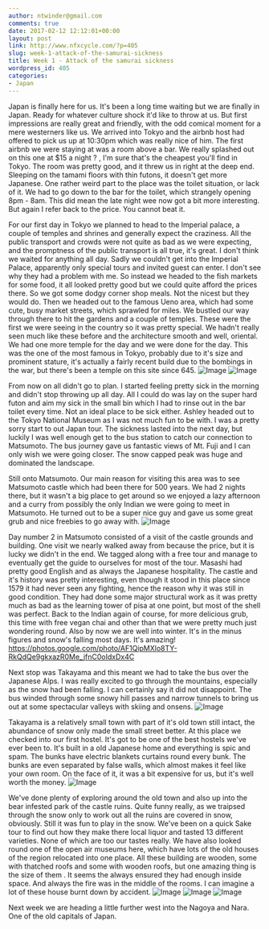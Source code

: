 ```yaml
---
author: ntwinder@gmail.com
comments: true
date: 2017-02-12 12:12:01+00:00
layout: post
link: http://www.nfxcycle.com/?p=405
slug: week-1-attack-of-the-samurai-sickness
title: Week 1 - Attack of the samurai sickness
wordpress_id: 405
categories:
- Japan
---
```


Japan is finally here for us. It's been a long time waiting but we are finally in Japan. Ready for whatever culture shock it'd like to throw at us. But first impressions are really great and friendly, with the odd comical moment for a mere westerners like us. We arrived into Tokyo and the airbnb host had offered to pick us up at 10:30pm which was really nice of him.  The first airbnb we were staying at was a room above a bar. We really splashed out on this one at $15 a night ? , I'm sure that's the cheapest you'll find in Tokyo.  The room was pretty good, and it threw us in right at the deep end. Sleeping on the tamami floors with thin futons, it doesn't get more Japanese. One rather weird part to the place was the toilet situation, or lack of it. We had to go down to the bar for the toilet, which strangely opening 8pm - 8am.  This did mean the late night wee now got a bit more interesting. But again I refer back to the price. You cannot beat it.

For our first day in Tokyo we planned to head to the Imperial palace, a couple of temples and shrines and generally expect the craziness.  All the public transport and crowds were not quite as bad as we were expecting, and the promptness of the public transport is all true, it's great. I don't think we waited for anything all day. Sadly we couldn't get into the Imperial Palace, apparently only special tours and invited guest can enter. I don't see why they had a problem with me. So instead we headed to the fish markets for some food, it all looked pretty good but we could quite afford the prices there. So we got some dodgy corner shop meals. Not the nicest but they would do. Then we headed out to the famous Ueno area, which had some cute, busy market streets, which sprawled for miles. We bustled our way through there to hit the gardens and a couple of temples. These were the first we were seeing in the country so it was pretty special. We hadn't really seen much like these before and the architecture smooth and well, oriental. We had one more temple for the day and we were done for the day. This was the one of the most famous in Tokyo, probably due to it's size and prominent stature, it's actually a fairly recent build due to the bombings in the war, but there's been a temple on this site since 645.
![Image](/assets/images/50.jpg)
![Image](/assets/images/51.jpg)

From now on all didn't go to plan. I started feeling pretty sick in the morning and didn't stop throwing up all day. All I could do was lay on the super hard futon and aim my sick in the small bin which I had to rinse out in the bar toilet every time. Not an ideal place to be sick either. Ashley headed out to the Tokyo National Museum as I was not much fun to be with. I was a pretty sorry start to out Japan tour. The sickness lasted into the next day, but luckily I was well enough get to the bus station to catch our connection to Matsumoto.  The bus journey gave us fantastic views of Mt. Fuji and I can only wish we were going closer. The snow capped peak was huge and dominated the landscape.

Still onto Matsumoto. Our main reason for visiting this area was to see Matsumoto castle which had been there for 500 years. We had 2 nights there, but it wasn't a big place to get around so we enjoyed a lazy afternoon and a curry from possibly the only Indian we were going to meet in Matsumoto. He turned out to be a super nice guy and gave us some great grub and nice freebies to go away with.
![Image](/assets/images/52.jpg)

Day number 2 in Matsumoto consisted of a visit of the castle grounds and building.  One visit we nearly walked away from because the price, but it is lucky we didn't in the end.  We tagged along with a free tour and manage to eventually get the guide to ourselves for most of the tour. Masashi had pretty good English and as always the Japanese hospitality.  The castle and it's history was pretty interesting, even though it stood in this place since 1579 it had never seen any fighting, hence the reason why it was still in good condition.  They had done some major structural work as it was pretty much as bad as the learning tower of pisa at one point, but most of the shell was perfect. Back to the Indian again of course, for more delicious grub, this time with free vegan chai and other than that we were pretty much just wondering round. Also by now we are well into winter. It's in the minus figures and snow's falling most days. It's amazing!
https://photos.google.com/photo/AF1QipMXlo8TY-RkQdQe9gkxazR0Me_jfnC0oIdxDx4C

Next stop was Takayama and this meant we had to take the bus over the Japanese Alps. I was really excited to go through the mountains, especially as the snow had been falling. I can certainly say it did not disappoint. The bus winded through some snowy hill passes and narrow tunnels to bring us out at some spectacular valleys with skiing and onsens.
![Image](/assets/images/53.jpg)

Takayama is a relatively small town with part of it's old town still intact, the abundance of snow only made the small street better. At this place we checked into our first hostel. It's got to be one of the best hostels we've ever been to. It's built in a old Japanese home and everything is spic and spam. The bunks have electric blankets curtains round every bunk. The bunks are even separated by false walls, which almost makes it feel like your own room. On the face of it, it was a bit expensive for us, but it's well worth the money.
![Image](/assets/images/54.jpg)

We've done plenty of exploring around the old town and also up into the bear infested park of the castle ruins. Quite funny really, as we traipsed through the snow only to work out all the ruins are covered in snow, obviously.  Still it was fun to play in the snow. We've been on a quick Sake tour to find out how they make there local liquor and tasted 13 different varieties.  None of which are too our tastes really. We have also looked round one of the open air museums here, which have lots of the old houses of the region relocated into one place. All these building are wooden, some with thatched roofs and some with wooden roofs, but one amazing thing is the size of them . It seems the always ensured they had enough inside space. And always the fire was in the middle of the rooms. I can imagine a lot of these house burnt down by accident.
![Image](/assets/images/55.jpg)
![Image](/assets/images/56.jpg)
![Image](/assets/images/57.jpg)

Next week we are heading a little further west into the Nagoya and Nara. One of the old capitals of Japan.
